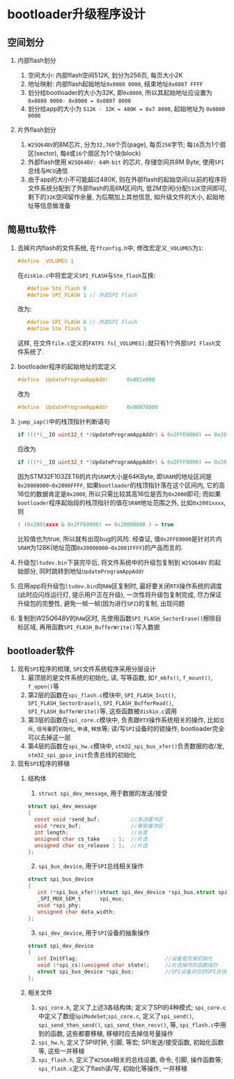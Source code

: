 # bootloader升级程序设计

## 空间划分

1. 内部flash划分

   1. 空间大小: 内部flash空间512K, 划分为256页, 每页大小2K
   2. 地址映射: 内部flash起始地址`0x0800 0000`, 结束地址`0x0807 FFFF`
   3. 划分给bootloader的大小为32K, 即`0x8000`, 所以其起始地址应设置为 `0x0808 0000- 0x8000 = 0x0807 8000`
   4. 划分给app的大小为 `512K - 32K = 480K = 0x7 8000`, 起始地址为 `0x0800 0000`

2. 片外flash划分

   1. `W25Q64BV`的8M芯片, 分为`32,768`个页(page), 每页`256`字节; 每`16`页为1个扇区(sector), 每`8`或`16`个扇区为1个块(block)
   2. 外部flash使用 `W25Q64BV: 64M-bit` 的芯片, 存储空间共8M Byte, 使用`SPI`总线与`MCU`通信
   3. 由于app的大小不可能超过480K, 则在外部flash的起始空间(以前的程序将文件系统分配到了外部flash的高6M区间内, 低2M空闲)分配`512K`空间即可, 剩下的`32K`空间留作余量, 为后期加上其他信息, 如升级文件的大小, 起始地址等信息做准备

## 简易ttu软件

1. 去掉片内flash的文件系统, 在`ffconfig.h`中, 修改宏定义`_VOLUMES`为`1`:

    ```C
    #define _VOLUMES 1
    ```

    在`diskio.c`中将宏定义`SPI_FLASH`与`Stm_flash`互换:

   ```C
      #define Stm_flash 0
      #define SPI_FLASH 1 // 外部SPI Flash
   ```

   改为:

   ```C
      #define SPI_FLASH 0 // 外部SPI Flash
      #define Stm_flash 1
   ```

    这样, 在文件`file.c`定义的`FATFS fs[_VOLUMES];`就只有1个外部`SPI Flash`文件系统了.

2. bootloader程序的起始地址的宏定义

    ```C
    #define  UpdateProgramAppAddr      0x801e000
    ```

    改为

    ```C
    #define  UpdateProgramAppAddr      0x08078000
    ```

3. `jump_iap()`中的栈顶指针判断语句

    ```C
    if (((*(__IO uint32_t *)UpdateProgramAppAddr) & 0x2FFE0000) == 0x20000000)
    ```

    应改为

    ```C
    if (((*(__IO uint32_t *)UpdateProgramAppAddr) & 0x2FFF0000) == 0x20000000)
    ```

    因为STM32F103ZET6的片内`SRAM`大小是64KByte, 即`SRAM`的地址区间是`0x20000000~0x2000FFFF`, 如果`bootloader`的栈顶指针落在这个区间内, 它的高16位的数据肯定是`0x2000`, 所以只需比较其高16位是否为`0x2000`即可; 而如果`bootloader`程序起始段的栈顶指针的值在`SRAM`地址范围之外, 比如`0x2001xxxx`, 则

    ```C
    ( (0x2001xxxx & 0x2FFE0000) == 0x20000000 ) = true
    ```

    比较值也为true, 所以就有出现bug的风险. 经查证, 值`0x2FFE0000`是针对片内`SRAM`为128K(地址范围`0x20000000~0x2001FFFF`)的产品而言的.

4. 升级包`ltudev.bin`下装完毕后, 将文件系统中的升级包复制到 `W25Q64BV` 的起始部分, 同时跳转到地址`UpdateProgramAppAddr`
5. 应用app将升级包`ltudev.bin`向`RAW`区复制时, 最好要关闭`RTX`操作系统的调度(此时应闪烁运行灯, 提示用户正在升级), 一次性将升级包复制完成, 尽力保证升级包的完整性, 避免一帧一帧(因为进行`SPI`)的复制, 出现问题
6. 复制到$W25Q64BV$的`RAW`区时, 先使用函数`SPI_FLASH_SectorErase()`擦除目标区域, 再用函数`SPI_FLASH_BufferWrite()`写入数据

## bootloader软件

1. 现有`SPI`程序的梳理,  `SPI`文件系统程序采用分层设计
   1. 最顶层的是文件系统的初始化, 读, 写等函数, 如`f_mkfs()`, `f_mount()`, `f_open()`等
   2. 第2层的函数在`spi_flash.c`模块中, `SPI_FLASH_Init()`, `SPI_FLASH_SectorErase()`, `SPI_FLASH_BufferRead()`, `SPI_FLASH_BufferWrite()`等, 这些函数被`diskio.c`调用
   3. 第3层的函数在`spi_core.c`模块中, 负责跟`RTX`操作系统相关的操作, 比如`互斥`, `信号量`的`初始化`, `申请`, `释放`等; 读/写`SPI`设备时的锁操作, bootloader完全可以去掉这一层
   4. 第4层的函数在`spi_hw.c`模块中, `stm32_spi_bus_xfer()`负责数据的收/发, `stm32_spi_gpio_init`负责总线的初始化
2. 现有`SPI`程序的移植
   1. 结构体
      1. `struct spi_dev_message`, 用于数据的发送/接受

      ```C
      struct spi_dev_message
      {
      	const void *send_buf;          //发送缓冲区
      	void *recv_buf;                //接受缓冲区
      	int length;                    //长度
      	unsigned char cs_take    : 1;  //片选
      	unsigned char cs_release : 1;  //片选
      };
      ```

      2. `spi_bus_device`, 用于`SPI`总线相关操作

      ```C
      struct spi_bus_device
      {
         int (*spi_bus_xfer)(struct spi_dev_device *spi_bus,struct spi_dev_message *msg); //数据收/发函数指针
         _SPI_MUX_SEM_t      spi_mux;                                                     //SPI总线操作信号量, 每条SPI总线都对应一个信号量, 由于bootloader是裸程序, 没有操作系统, 这个成员可以去掉
         void *spi_phy;                                                                   //SPI控制器, 对应的实际结构体是CMSIS库中的(SPI_TypeDef *)
         unsigned char data_width;                                                        //数据宽度
      };
      ```

      3. `spi_dev_device`, 用于`SPI`设备的抽象操作

      ```C
      struct spi_dev_device
      {
         int InitFlag;                            //设备是否被初始化
         void (*spi_cs)(unsigned char state);     //片选操作的函数指针
         struct spi_bus_device *spi_bus;          //SPI设备对应的SPI总线
      };
      ```

   2. 相关文件
      1. `spi_core.h`, 定义了上述3各结构体; 定义了SPI的4种模式; `spi_core.c`中定义了数组`SpiModeSet`;`spi_core.c`, 定义了`spi_send()`, `spi_send_then_send()`, `spi_send_then_recv()`, 等, `spi_flash.c`中用到的函数, 这些都要移植, 移植时应去掉信号量操作
      2. `spi_hw.h`, 定义了SPI时钟, 引脚, 等宏; SPI发送/接受函数, 初始化函数等, 这些一并移植
      3. `spi_flash.h`, 定义了`W25Q64`相关的总线设置, 命令, 引脚, 操作函数等; `spi_flash.c`定义了flash读/写, 初始化等操作, 一并移植
